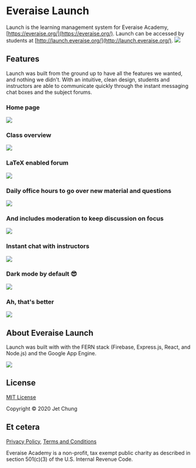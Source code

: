 # Everaise Launch

Launch is the learning management system for Everaise Academy, [https://everaise.org/](https://everaise.org/). Launch can be accessed by students at [http://launch.everaise.org/](http://launch.everaise.org/).
![](https://scontent.xx.fbcdn.net/v/t1.15752-9/104492656_214119173212387_2668032283884793060_n.png?_nc_cat=110&_nc_sid=b96e70&_nc_ohc=Zb-f9kKNb-4AX8-PzHe&_nc_ad=z-m&_nc_cid=0&_nc_ht=scontent.xx&oh=1fbb7277394fbf350c688b773ae036e4&oe=5F121429) 


## Features
Launch was built from the ground up to have all the features we wanted, and nothing we didn't. With an intuitive, clean design, students and instructors are able to communicate quickly through the instant messaging chat boxes and the subject forums.

### Home page
![](https://scontent.xx.fbcdn.net/v/t1.15752-9/104573988_772010456668193_1305286182518946085_n.png?_nc_cat=106&_nc_sid=b96e70&_nc_ohc=HmTHiVwGonkAX913fEY&_nc_ad=z-m&_nc_cid=0&_nc_ht=scontent.xx&oh=b1f3748aa995c14f442154c31bb90519&oe=5F0F3E6F)

### Class overview
![](https://scontent.xx.fbcdn.net/v/t1.15752-9/104573988_595599971339533_149461944457568371_n.png?_nc_cat=102&_nc_sid=b96e70&_nc_ohc=Uxt708TYtHIAX_y1-vH&_nc_ad=z-m&_nc_cid=0&_nc_ht=scontent.xx&oh=5886cd195e437bdd053cd712c49865a8&oe=5F0EFF25)

### LaTeX enabled forum
![](https://scontent.xx.fbcdn.net/v/t1.15752-9/104547017_631148551089236_1515013620827345643_n.png?_nc_cat=104&_nc_sid=b96e70&_nc_ohc=VDPLiiOJhjkAX8oEaDH&_nc_ad=z-m&_nc_cid=0&_nc_ht=scontent.xx&oh=fab49efcdbf6be93985fec80a723bbe6&oe=5F1025A3)

### Daily office hours to go over new material and questions
![](https://scontent.xx.fbcdn.net/v/t1.15752-9/104938712_913121059191445_6252236475327498613_n.png?_nc_cat=111&_nc_sid=b96e70&_nc_ohc=iQ6WFJfYfxsAX8q7ePg&_nc_ad=z-m&_nc_cid=0&_nc_ht=scontent.xx&oh=097cca3bc98a7b32136921c4a98a6890&oe=5F14AFEA)

### And includes moderation to keep discussion on focus
![](https://scontent.xx.fbcdn.net/v/t1.15752-9/104896370_999059933883233_5609638935981684408_n.png?_nc_cat=103&_nc_sid=b96e70&_nc_ohc=PtOCHWIQbyIAX-ANIRt&_nc_ad=z-m&_nc_cid=0&_nc_ht=scontent.xx&oh=ca00f3641749aba60917e4f85809e3e8&oe=5F13F10E)

### Instant chat with instructors
![](https://scontent.xx.fbcdn.net/v/t1.15752-9/83297586_308343966870781_861816834679978447_n.png?_nc_cat=102&_nc_sid=b96e70&_nc_ohc=VrebMAHW2asAX8VE-GI&_nc_ad=z-m&_nc_cid=0&_nc_ht=scontent.xx&oh=fba983b89a28ea9b4e8134301b864d85&oe=5F0F0260)

### Dark mode by default 😎
![](https://scontent.xx.fbcdn.net/v/t1.15752-9/104451556_291343698897363_1547290662105173133_n.png?_nc_cat=109&_nc_sid=b96e70&_nc_ohc=3-CnWhuacIsAX_2itw2&_nc_ad=z-m&_nc_cid=0&_nc_ht=scontent.xx&oh=1a6ac82496047e33b1e59d27f279e8c8&oe=5F10F8F6)

### Ah, that's better
![](https://scontent.xx.fbcdn.net/v/t1.15752-9/103981130_3172309222814747_3349787127999817077_n.png?_nc_cat=111&_nc_sid=b96e70&_nc_ohc=y5yf2YGpL88AX9ed_97&_nc_ad=z-m&_nc_cid=0&_nc_ht=scontent.xx&oh=004a3fdebdf7430fac7cb8ddcdb64b52&oe=5F10618E)

## About Everaise Launch

Launch was built with with the FERN stack (Firebase, Express.js, React, and Node.js) and the Google App Engine. 

![](https://scontent.xx.fbcdn.net/v/t1.15752-9/104415834_610219166286401_8228194614207987397_n.png?_nc_cat=106&_nc_sid=b96e70&_nc_ohc=PJsoA_qjQwUAX9U7jUr&_nc_ad=z-m&_nc_cid=0&_nc_ht=scontent.xx&oh=f17d4ee6d79945d108964b8cb61a7a5e&oe=5F10297E)

## License
[MIT License](https://github.com/JetChung/Everaise-Launch/blob/master/LICENSE.md)

Copyright &copy; 2020 Jet Chung


## Et cetera
[Privacy Policy](https://github.com/Everaise-Academy/Everaise-Launch/blob/master/PRIVACY_POLICY.md), [Terms and Conditions](https://github.com/Everaise-Academy/Everaise-Launch/blob/master/TERMS_AND_CONDITIONS.md)

Everaise Academy is a non-profit, tax exempt public charity as described in section 501(c)(3) of the U.S. Internal Revenue Code.

